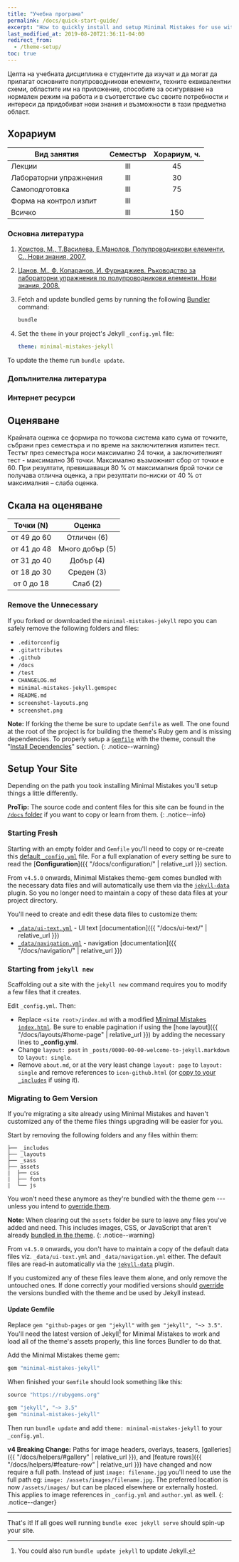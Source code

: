 ```yaml
---
title: "Учебна програма"
permalink: /docs/quick-start-guide/
excerpt: "How to quickly install and setup Minimal Mistakes for use with GitHub Pages."
last_modified_at: 2019-08-20T21:36:11-04:00
redirect_from:
  - /theme-setup/
toc: true
---
```


Целта на учебната дисциплина е студентите да изучат и да могат да прилагат основните полупроводникови елементи, техните еквивалентни схеми, областите им на приложение, способите за осигуряване на нормален режим на работа и в съответствие със своите потребности и интереси да придобиват нови знания и възможности в тази предметна област. 

## Хорариум

| Вид занятия | Семестър | Хорариум, ч. |
|-------|:--------:|:---------:|
| Лекции | III | 45 |
| Лабораторни упражнения | III | 30 |
| Самоподготовка | III | 75 |
| Форма на контрол изпит | III |  |
| Всичко | III | 150 |

### Основна литература
1. [Христов, М., Т.Василева, Е.Манолов, Полупроводникови елементи, С., Нови знания, 2007.](http://81.161.254.17/EOSWeb/OPAC/TitleView/CompleteDisplay.aspx?FromOPAC=true&DbCode=0&PatronCode=0&Language=bulgarian&RwSearchCode=0&WordHits=%u0435%u043B%u0435%u043C%u0435%u043D%u0442%u0438%7C%u043F%u043E%u043B%u0443%u043F%u0440%u043E%u0432%u043E%u0434%u043D%u0438%u043A%u043E%u0432%u0438%7C%u043F%u043E%u043B%u0443%u043F%u0440%u043E%u0432%u043E%u0434%u043D%u0438%u043A%u043E%u0432%u0430&BibCodes=5027290)
2. [Цанов, М., Ф. Копаранов, И. Фурнаджиев. Ръководство за лабораторни упражнения по полупроводникови елементи. Нови знания, 2008.](http://81.161.254.17/EOSWeb/OPAC/TitleView/CompleteDisplay.aspx?FromOPAC=true&DbCode=0&PatronCode=0&Language=bulgarian&RwSearchCode=0&WordHits=%u0435%u043B%u0435%u043C%u0435%u043D%u0442%u0438%7C%u043F%u043E%u043B%u0443%u043F%u0440%u043E%u0432%u043E%u0434%u043D%u0438%u043A%u043E%u0432%u0438%7C%u043F%u043E%u043B%u0443%u043F%u0440%u043E%u0432%u043E%u0434%u043D%u0438%u043A%u043E%u0432%u0430&BibCodes=15025000)

2. Fetch and update bundled gems by running the following [Bundler](http://bundler.io/) command:

   ```bash
   bundle
   ```

3. Set the `theme` in your project's Jekyll `_config.yml` file:

   ```yaml
   theme: minimal-mistakes-jekyll
   ```

To update the theme run `bundle update`.

### Допълнителна литература


### Интернет ресурси

## Оценяване

Крайната оценка се формира по точкова система като сума от точките, събрани през семестъра и по време на заключителния изпитен тест. Тестът през семестъра носи максимално 24 точки, а заключителният тест - максимално 36 точки. Максимално възможният сбор от точки е 60. При резултати, превишаващи 80 % от максималния брой точки се получава отлична оценка, а при резултати по-ниски от 40 % от максималния – слаба оценка.

## Скала на оценяване 

| Точки (N) | Оценка |
|:-------:|:--------:|
| от 49 до 60 | Отличен (6)  | 
| от 41 до 48 | Много добър (5) |
| от 31 до 40 | Добър (4) | 
| от 18 до 30 | Среден (3) |
| от 0 до 18 | Слаб (2) |

### Remove the Unnecessary

If you forked or downloaded the `minimal-mistakes-jekyll` repo you can safely remove the following folders and files:

- `.editorconfig`
- `.gitattributes`
- `.github`
- `/docs`
- `/test`
- `CHANGELOG.md`
- `minimal-mistakes-jekyll.gemspec`
- `README.md`
- `screenshot-layouts.png`
- `screenshot.png`

**Note:** If forking the theme be sure to update `Gemfile` as well. The one found at the root of the project is for building the theme's Ruby gem and is missing dependencies. To properly setup a [`Gemfile`](https://github.com/mmistakes/minimal-mistakes/blob/master/docs/Gemfile) with the theme, consult the "[Install Dependencies](https://mmistakes.github.io/minimal-mistakes/docs/installation/#install-dependencies)" section.
{: .notice--warning}

## Setup Your Site

Depending on the path you took installing Minimal Mistakes you'll setup things a little differently.

**ProTip:** The source code and content files for this site can be found in the [`/docs` folder](https://github.com/mmistakes/minimal-mistakes/tree/master/docs) if you want to copy or learn from them.
{: .notice--info}

### Starting Fresh

Starting with an empty folder and `Gemfile` you'll need to copy or re-create this [default `_config.yml`](https://github.com/mmistakes/minimal-mistakes/blob/master/_config.yml) file. For a full explanation of every setting be sure to read the [**Configuration**]({{ "/docs/configuration/" | relative_url }}) section.

From `v4.5.0` onwards, Minimal Mistakes theme-gem comes bundled with the necessary data files and will automatically use them via the [`jekyll-data`](https://github.com/ashmaroli/jekyll-data) plugin. So you no longer need to maintain a copy of these data files at your project directory.

You'll need to create and edit these data files to customize them:

- [`_data/ui-text.yml`](https://github.com/mmistakes/minimal-mistakes/blob/master/_data/ui-text.yml) - UI text [documentation]({{ "/docs/ui-text/" | relative_url }})
- [`_data/navigation.yml`](https://github.com/mmistakes/minimal-mistakes/blob/master/_data/navigation.yml) - navigation [documentation]({{ "/docs/navigation/" | relative_url }})

### Starting from `jekyll new`

Scaffolding out a site with the `jekyll new` command requires you to modify a few files that it creates.

Edit `_config.yml`. Then:

- Replace `<site root>/index.md` with a modified [Minimal Mistakes `index.html`](https://github.com/mmistakes/minimal-mistakes/blob/master/index.html). Be sure to enable pagination if using the [`home` layout]({{ "/docs/layouts/#home-page" | relative_url }}) by adding the necessary lines to **_config.yml**.
- Change `layout: post` in `_posts/0000-00-00-welcome-to-jekyll.markdown` to `layout: single`.
- Remove `about.md`, or at the very least change `layout: page` to `layout: single` and remove references to `icon-github.html` (or [copy to your `_includes`](https://github.com/jekyll/minima/tree/master/_includes) if using it).

### Migrating to Gem Version

If you're migrating a site already using Minimal Mistakes and haven't customized any of the theme files things upgrading will be easier for you.

Start by removing the following folders and any files within them: 

```terminal
├── _includes
├── _layouts
├── _sass
├── assets
|  ├── css
|  ├── fonts
|  └── js
```

You won't need these anymore as they're bundled with the theme gem --- unless you intend to [override them](http://jekyllrb.com/docs/themes/#overriding-theme-defaults).

**Note:** When clearing out the `assets` folder be sure to leave any files you've added and need. This includes images, CSS, or JavaScript that aren't already [bundled in the theme](https://github.com/mmistakes/minimal-mistakes/tree/master/assets). 
{: .notice--warning}

From `v4.5.0` onwards, you don't have to maintain a copy of the default data files viz. `_data/ui-text.yml` and `_data/navigation.yml` either.
The default files are read-in automatically via the [`jekyll-data`](https://github.com/ashmaroli/jekyll-data) plugin.

If you customized any of these files leave them alone, and only remove the untouched ones. If done correctly your modified versions should [override](http://jekyllrb.com/docs/themes/#overriding-theme-defaults) the versions bundled with the theme and be used by Jekyll instead.

#### Update Gemfile

Replace `gem "github-pages` or `gem "jekyll"` with `gem "jekyll", "~> 3.5"`. You'll need the latest version of Jekyll[^update-jekyll] for Minimal Mistakes to work and load all of the theme's assets properly, this line forces Bundler to do that.

[^update-jekyll]: You could also run `bundle update jekyll` to update Jekyll.

Add the Minimal Mistakes theme gem: 

```ruby
gem "minimal-mistakes-jekyll"
```

When finished your `Gemfile` should look something like this:

```ruby
source "https://rubygems.org"

gem "jekyll", "~> 3.5"
gem "minimal-mistakes-jekyll"
```

Then run `bundle update` and add `theme: minimal-mistakes-jekyll` to your `_config.yml`.

**v4 Breaking Change:** Paths for image headers, overlays, teasers, [galleries]({{ "/docs/helpers/#gallery" | relative_url }}), and [feature rows]({{ "/docs/helpers/#feature-row" | relative_url }}) have changed and now require a full path. Instead of just `image: filename.jpg` you'll need to use the full path eg: `image: /assets/images/filename.jpg`. The preferred location is now `/assets/images/` but can be placed elsewhere or externally hosted. This applies to image references in `_config.yml` and `author.yml` as well.
{: .notice--danger}

---

That's it! If all goes well running `bundle exec jekyll serve` should spin-up your site.
